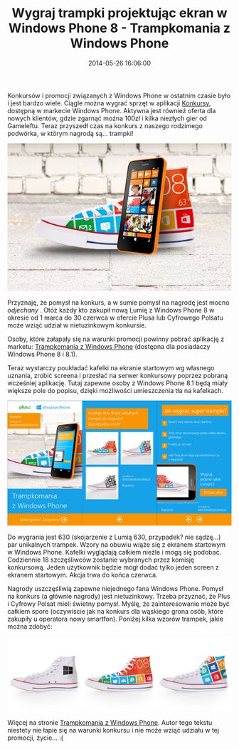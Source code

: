 ﻿---
layout:     post
title:      Wygraj trampki projektując ekran w Windows Phone 8 - Trampkomania z Windows Phone
date:       2014-05-26 16:06:00
summary:    Konkursów i promocji związanych z Windows Phone w ostatnim czasie było i jest bardzo wiele. Ciągle można wygrać sprzęt w aplikacji Konkursy, dostępną w markecie Windows Phone. Aktywna jest również oferta dla nowych klientów, gdzie zgarnąć można 100zł i kilka niezłych gier od Gameleftu. Teraz przysze...
categories: oprogramowanie urządzenia mobilne inne
---



Konkursów i promocji związanych z Windows Phone w ostatnim czasie było i jest bardzo wiele. Ciągle można wygrać sprzęt w aplikacji [Konkursy](http://www.windowsphone.com/pl-pl/store/app/konkursy/1fa2f9a8-de8d-41c9-b7f1-1e3d28c09025), dostępną w markecie Windows Phone. Aktywna jest również oferta dla nowych klientów, gdzie zgarnąć można 100zł i kilka niezłych gier od Gameleftu. Teraz przyszedł czas na konkurs z naszego rodzimego podwórka, w którym nagrodą są... trampki!


![desk](https://raw.githubusercontent.com/djfoxer/djfoxer.github.io/master/_img/2014-5-26-_66_/g_-_608x405_-_-_54696x20140526145650_0.png)


Przyznaję, że pomysł na konkurs, a w sumie pomysł na nagrodę jest mocno  *odjechany* . Otóż każdy kto zakupił nową Lumię z Windows Phone 8 w okresie od 1 marca do 30 czerwca w ofercie Plusa lub Cyfrowego Polsatu może wziąć udział w nietuzinkowym konkursie. 

Osoby, które załapały się na warunki promocji powinny pobrać aplikację z marketu: [Trampkomania z Windows Phone](http://www.windowsphone.com/pl-pl/store/app/trampkomania-z-windows-phone/413bee38-f2cd-4f90-ab76-4c86416a7ffd) (dostępna dla posiadaczy Windows Phone 8 i 8.1). 

Teraz wystarczy poukładać kafelki na ekranie startowym wg własnego uznania, zrobić screena i przesłać na serwer konkursowy poprzez pobraną wcześniej aplikację. Tutaj zapewne osoby z Windows Phone 8.1 będą miały większe pole do popisu, dzięki możliwości umieszczenia tła na kafelkach. 


![desk](https://raw.githubusercontent.com/djfoxer/djfoxer.github.io/master/_img/2014-5-26-_66_/g_-_608x405_-_-_54696x20140526150135_0.png)


Do wygrania jest 630 (skojarzenie z Lumią 630, przypadek? nie sądzę...) par unikalnych trampek. Wzory na obuwiu wiąże się z ekranem startowym w Windows Phone. Kafelki wyglądają całkiem nieźle i mogą się podobać. Codziennie 18 szczęśliwców zostanie wybranych przez komisję konkursową. Jeden użytkownik będzie mógł dodać tylko jeden screen z ekranem startowym. Akcja trwa do końca czerwca.

Nagrody uszczęśliwią zapewne niejednego fana Windows Phone. Pomysł na konkurs (a głównie nagrody) jest nietuzinkowy. Trzeba przyznać, że Plus i Cyfrowy Polsat mieli świetny pomysł. Myślę, że zainteresowanie może być całkiem spore (oczywiście jak na konkurs dla wąskiego grona osób, które zakupiły u operatora nowy smartfon). Poniżej kilka wzorów trampek, jakie można zdobyć:




![desk](https://raw.githubusercontent.com/djfoxer/djfoxer.github.io/master/_img/2014-5-26-_66_/g_-_608x405_-_-_54696x20140526151242_0.png)



Więcej na stronie [Trampkomania z Windows Phone](http://www.trampkizwindows.pl/). Autor tego tekstu niestety nie łapie się na warunki konkursu i nie może wziąć udziału w tej promocji, życie... :( 
